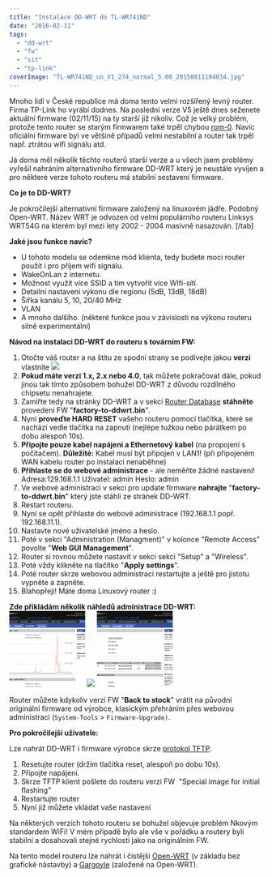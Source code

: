 ```yaml
---
title: "Instalace DD-WRT do TL-WR741ND"
date: "2016-02-11"
tags: 
  - "dd-wrt"
  - "fw"
  - "sit"
  - "tp-link"
coverImage: "TL-WR741ND_un_V1_274_normal_5.00_20150811104034.jpg"
---
```


Mnoho lidí v České republice má doma tento velmi rozšířený levný router. Firma TP-Link ho vyrábí dodnes. Na poslední verze V5 ještě dnes seženete aktuální firmware (02/11/15) na ty starší již nikoliv. Což je velký problém, protože tento router se starým firmwarem také trpěl chybou [rom-0](http://old.maxxx.cz/2014/06/13/zranitelnost-rom-0-na-vlastni-kuzi/). Navíc oficiální firmware byl ve většině případů velmi nestabilní a router tak trpěl např. ztrátou wifi signálu atd.

Já doma měl několik těchto routerů starší verze a u všech jsem problémy vyřešil nahráním alternativního firmware DD-WRT který je neustále vyvíjen a pro některé verze tohoto routeru má stabilní sestavení firmware.

**Co je to DD-WRT?**

Je pokročilejší alternativní firmware založený na linuxovém jádře. Podobný Open-WRT. Název WRT je odvozen od velmi populárního routeru Linksys WRT54G na kterém byl mezi lety 2002 - 2004 masivně nasazován. \[/tab\]

**Jaké jsou funkce navíc?**

- U tohoto modelu se odemkne mód klienta, tedy budete moci router použít i pro příjem wifi signálu.
- WakeOnLan z internetu.
- Možnost využít více SSID a tím vytvořit více WIfi-sítí.
- Detailní nastavení výkonu dle regionu (5dB, 13dB, 18dB)
- Šířka kanálu 5, 10, 20/40 MHz
- VLAN
- A mnoho dalšího. (některé funkce jsou v závislosti na výkonu routeru silně experimentální)

**Návod na instalaci DD-WRT do routeru s továrním FW:**

1. Otočte váš router a na štítu ze spodní strany se podívejte jakou **verzi** vlastníte ![](images/router-model-version.png)
2. **Pokud máte verzi 1.x, 2.x nebo 4.0**, tak můžete pokračovat dále, pokud jinou tak tímto způsobem bohužel DD-WRT z důvodu rozdílného chipsetu nenahrajete.
3. Zamiřte tedy na stránky DD-WRT a v sekci [Router Database](http://www.dd-wrt.com/site/support/router-database) **stáhněte** provedení FW "**factory-to-ddwrt.bin**".
4. Nyní **proveďte HARD RESET** vašeho routeru pomocí tlačítka, které se nachází vedle tlačítka na zapnutí (nejlépe tužkou nebo párátkem po dobu alespoň 10s).
5. **Připojte pouze kabel napájení a Ethernetový kabel** (na propojení s počítačem). **Důležité:** Kabel musí být připojen v LAN1! (při připojeném WAN kabelu router po instalaci nenaběhne)
6. **Přihlaste se do webové administrace** - ale neměňte žádné nastavení! Adresa:129.168.1.1 Uživatel: admin Heslo: admin
7. Ve webové administraci v sekci pro update firmware **nahrajte** "**factory-to-ddwrt.bin**" který jste stáhli ze stránek DD-WRT.
8. Restart routeru.
9. Nyní se opět přihlaste do webové administrace (192.168.1.1 popř. 192.168.11.1).
10. Nastavte nové uživatelské jméno a heslo.
11. Poté v sekci "Administration (Managment)" v kolonce "Remote Access" povolte "**Web GUI Management**".
12. Router si rovnou můžete nastavit v sekci sekci "Setup" a "Wireless".
13. Poté vždy klikněte na tlačítko "**Apply settings**".
14. Poté router skrze webovou administraci restartujte a ještě pro jistotu vypněte a zapněte.
15. Blahopřeji! Máte doma Linuxový router :)

**Zde přikládám několik náhledů administrace DD-WRT: [![](images/DD-WRT-build-21061-Bandwidth-Monitoring-150x150.png)](http://old.maxxx.cz/wp-content/uploads/2016/02/DD-WRT-build-21061-Bandwidth-Monitoring.png) [![](images/DD-WRT-build-21061-Info-150x150.png)](http://old.maxxx.cz/wp-content/uploads/2016/02/DD-WRT-build-21061-Info.png) [![](images/DD-WRT-build-21061-LAN-Status-150x150.png)](http://old.maxxx.cz/wp-content/uploads/2016/02/DD-WRT-build-21061-LAN-Status.png)**   

Router můžete kdykoliv verzí FW "**Back to stock**" vrátit na původní originální firmware od výrobce, klasickým přehráním přes webovou administraci (`System-Tools` > `Firmware-Upgrade)`.

**Pro pokročilejší uživatele:**

Lze nahrát DD-WRT i firmware výrobce skrze [protokol TFTP](https://cs.wikipedia.org/wiki/Trivial_File_Transfer_Protocol).

1. Resetujte router (držím tlačítka reset, alespoň po dobu 10s).
2. Připojte napájení.
3. Skrze TFTP klient pošlete do routeru verzi FW  "Special image for initial flashing"
4. Restartujte router
5. Nyní již můžete vkládat vaše nastavení

Na některých verzích tohoto routeru se bohužel objevuje problém Nkovým standardem WiFi! V mém případě bylo ale vše v pořádku a routery byli stabilní a dosahovali stejné rychlosti jako na originálním FW.

Na tento model routeru lze nahrát i čistější [Open-WRT](https://openwrt.org/) (v základu bez grafické nástavby) a [Gargoyle](https://www.gargoyle-router.com/) (založené na Open-WRT).
